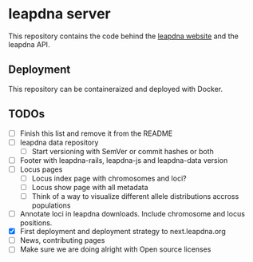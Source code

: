 # leapdna server

This repository contains the code behind the [leapdna website](https://leapdna.org/) and the leapdna API.

## Deployment

This repository can be containeraized and deployed with Docker.

## TODOs

- [ ] Finish this list and remove it from the README
- [ ] leapdna data repository
    - [ ] Start versioning with SemVer or commit hashes or both
- [ ] Footer with leapdna-rails, leapdna-js and leapdna-data version
- [ ] Locus pages
    - [ ] Locus index page with chromosomes and loci?
    - [ ] Locus show page with all metadata
    - [ ] Think of a way to visualize different allele distributions accross populations
- [ ] Annotate loci in leapdna downloads. Include chromosome and locus positions.
- [x] First deployment and deployment strategy to next.leapdna.org
- [ ] News, contributing pages
- [ ] Make sure we are doing alright with Open source licenses
